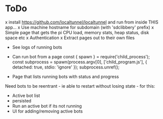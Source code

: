 # ToDo
x install https://github.com/localtunnel/localtunnel and run from inside THIS app...
 x Use machine hostname for subdomain (with 'sdclibbery' prefix)
x Simple page that gets the pi CPU load, memory stats, heap status, disk space etc
x Authentication
x Extract pages out to their own files
* See logs of running bots

* Can run bot from a page
const { spawn } = require('child_process');
const subprocess = spawn(process.argv[0], ['child_program.js'], {
  detached: true,
  stdio: 'ignore'
});
subprocess.unref();

* Page that lists running bots with status and progress

Need bots to be reentrant - ie able to restart without losing state - for this:
* Active bot list
 * persisted
* Run an active bot if its not running
* UI for adding/removing active bots

